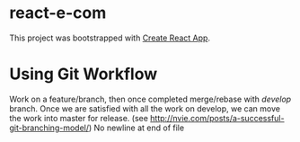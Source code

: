 # react-e-com

This project was bootstrapped with [Create React App](https://github.com/facebookincubator/create-react-app).

# Using Git Workflow
Work on a feature/branch, then once completed merge/rebase with *develop* branch. Once we are satisfied with all the work on develop, we can move the work into master for release. (see http://nvie.com/posts/a-successful-git-branching-model/)
 No newline at end of file
